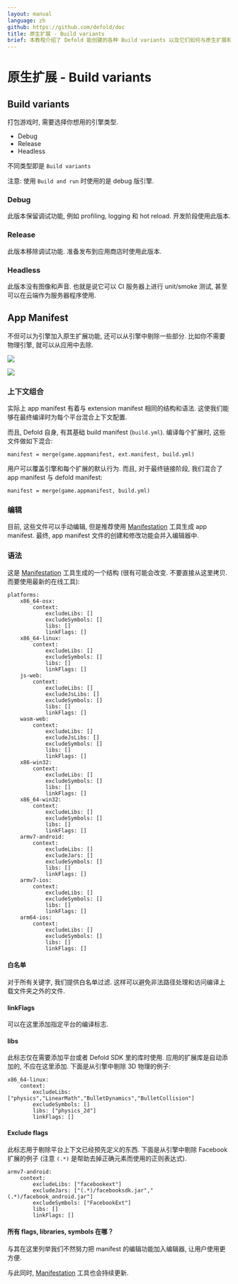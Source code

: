 ```yaml
---
layout: manual
language: zh
github: https://github.com/defold/doc
title: 原生扩展 - Build variants
brief: 本教程介绍了 Defold 能创建的各种 Build variants 以及它们如何与原生扩展和引擎交互.
---
```


# 原生扩展 - Build variants

## Build variants

打包游戏时, 需要选择你想用的引擎类型.

  * Debug
  * Release
  * Headless

不同类型即是 `Build variants`

注意: 使用 `Build and run` 时使用的是 debug 版引擎.

### Debug

此版本保留调试功能, 例如 profiling, logging 和 hot reload. 开发阶段使用此版本.

### Release

此版本移除调试功能. 准备发布到应用商店时使用此版本.

### Headless

此版本没有图像和声音. 也就是说它可以 CI 服务器上进行 unit/smoke 测试, 甚至可以在云端作为服务器程序使用.

## App Manifest

不但可以为引擎加入原生扩展功能, 还可以从引擎中剔除一些部分. 比如你不需要物理引擎, 就可以从应用中去除.

![](/manuals/images/app_manifest/create-app-manifest.png)

![](/manuals/images/app_manifest/app-manifest.png)

### 上下文组合

实际上 app manifest 有着与 extension manifest 相同的结构和语法. 这使我们能够在最终编译时为每个平台混合上下文配置.

而且, Defold 自身, 有其基础 build manifest (`build.yml`). 编译每个扩展时, 这些文件做如下混合:

	manifest = merge(game.appmanifest, ext.manifest, build.yml)

用户可以覆盖引擎和每个扩展的默认行为. 而且, 对于最终链接阶段, 我们混合了 app manifest 与 defold manifest:

	manifest = merge(game.appmanifest, build.yml)

### 编辑

目前, 这些文件可以手动编辑, 但是推荐使用 [Manifestation](https://britzl.github.io/manifestation/) 工具生成 app manifest. 最终, app manifest 文件的创建和修改功能会并入编辑器中.

### 语法

这是 [Manifestation](https://britzl.github.io/manifestation/) 工具生成的一个结构 (很有可能会改变. 不要直接从这里拷贝. 而要使用最新的在线工具):

	platforms:
	    x86_64-osx:
	        context:
	            excludeLibs: []
	            excludeSymbols: []
	            libs: []
	            linkFlags: []
	    x86_64-linux:
	        context:
	            excludeLibs: []
	            excludeSymbols: []
	            libs: []
	            linkFlags: []
	    js-web:
	        context:
	            excludeLibs: []
	            excludeJsLibs: []
	            excludeSymbols: []
	            libs: []
	            linkFlags: []
	    wasm-web:
	        context:
	            excludeLibs: []
	            excludeJsLibs: []
	            excludeSymbols: []
	            libs: []
	            linkFlags: []
	    x86-win32:
	        context:
	            excludeLibs: []
	            excludeSymbols: []
	            libs: []
	            linkFlags: []
	    x86_64-win32:
	        context:
	            excludeLibs: []
	            excludeSymbols: []
	            libs: []
	            linkFlags: []
	    armv7-android:
	        context:
	            excludeLibs: []
	            excludeJars: []
	            excludeSymbols: []
	            libs: []
	            linkFlags: []
	    armv7-ios:
	        context:
	            excludeLibs: []
	            excludeSymbols: []
	            libs: []
	            linkFlags: []
	    arm64-ios:
	        context:
	            excludeLibs: []
	            excludeSymbols: []
	            libs: []
	            linkFlags: []


#### 白名单

对于所有关键字, 我们提供白名单过滤. 这样可以避免非法路径处理和访问编译上载文件夹之外的文件.

#### linkFlags

可以在这里添加指定平台的编译标志.

#### libs

此标志仅在需要添加平台或者 Defold SDK 里的库时使用. 应用的扩展库是自动添加的, 不应在这里添加. 下面是从引擎中剔除 3D 物理的例子:

    x86_64-linux:
        context:
            excludeLibs: ["physics","LinearMath","BulletDynamics","BulletCollision"]
            excludeSymbols: []
            libs: ["physics_2d"]
            linkFlags: []

#### Exclude flags

此标志用于剔除平台上下文已经预先定义的东西. 下面是从引擎中剔除 Facebook 扩展的例子 (注意 `(.*)` 是帮助去掉正确元素而使用的正则表达式).

    armv7-android:
        context:
            excludeLibs: ["facebookext"]
            excludeJars: ["(.*)/facebooksdk.jar","(.*)/facebook_android.jar"]
            excludeSymbols: ["FacebookExt"]
            libs: []
            linkFlags: []

#### 所有 flags, libraries, symbols 在哪？

与其在这里列举我们不然努力把 manifest 的编辑功能加入编辑器, 让用户使用更方便.

与此同时, [Manifestation](https://britzl.github.io/manifestation/) 工具也会持续更新.
